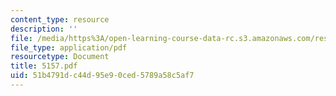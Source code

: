 ```yaml
---
content_type: resource
description: ''
file: /media/https%3A/open-learning-course-data-rc.s3.amazonaws.com/res-12-000-evolution-of-physical-oceanography-spring-2007/51b4791dc44d95e90ced5789a58c5af7_5157.pdf
file_type: application/pdf
resourcetype: Document
title: 5157.pdf
uid: 51b4791d-c44d-95e9-0ced-5789a58c5af7
---
```

